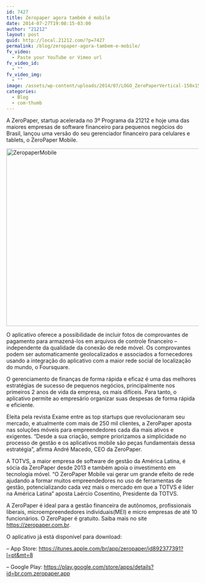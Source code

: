 ```yaml
---
id: 7427
title: Zeropaper agora também é mobile
date: 2014-07-27T19:08:15-03:00
author: "21212"
layout: post
guid: http://local.21212.com/?p=7427
permalink: /blog/zeropaper-agora-tambem-e-mobile/
fv_video:
  - Paste your YouTube or Vimeo url
fv_video_id:
  - ""
fv_video_img:
  - ""
image: /assets/wp-content/uploads/2014/07/LOGO_ZeroPaperVertical-150x150.png
categories:
  - Blog
  - com-thumb
---
```

A ZeroPaper, startup acelerada no 3º Programa da 21212 e hoje uma das maiores empresas de software financeiro para pequenos negócios do Brasil, lançou uma versão do seu gerenciador financeiro para celulares e tablets, o ZeroPaper Mobile.

<img class="aligncenter size-full wp-image-7429" src="{{ site.url }}/assets/wp-content/uploads/2014/07/ZeropaperMobile.jpg" alt="ZeropaperMobile" width="540" height="465" srcset="{{ site.url }}/assets/wp-content/uploads/2014/07/ZeropaperMobile.jpg 540w, {{ site.url }}/assets/wp-content/uploads/2014/07/ZeropaperMobile-300x258.jpg 300w" sizes="(max-width: 540px) 100vw, 540px" />

O aplicativo oferece a possibilidade de incluir fotos de comprovantes de pagamento para armazená-los em arquivos de controle financeiro – independente da qualidade da conexão de rede móvel. Os comprovantes podem ser automaticamente geolocalizados e associados a fornecedores usando a integração do aplicativo com a maior rede social de localização do mundo, o Foursquare.

O gerenciamento de finanças de forma rápida e eficaz é uma das melhores estratégias de sucesso de pequenos negócios, principalmente nos primeiros 2 anos de vida da empresa, os mais difíceis. Para tanto, o aplicativo permite ao empresário organizar suas despesas de forma rápida e eficiente.

Eleita pela revista Exame entre as top startups que revolucionaram seu mercado, e atualmente com mais de 250 mil clientes, a ZeroPaper aposta nas soluções móveis para empreendedores cada dia mais ativos e exigentes. “Desde a sua criação, sempre priorizamos a simplicidade no processo de gestão e os aplicativos mobile são peças fundamentais dessa estratégia”, afirma André Macedo, CEO da ZeroPaper.

A TOTVS, a maior empresa de software de gestão da América Latina, é sócia da ZeroPaper desde 2013 e também apoia o investimento em tecnologia móvel. “O ZeroPaper Mobile vai gerar um grande efeito de rede ajudando a formar muitos empreendedores no uso de ferramentas de gestão, potencializando cada vez mais o mercado em que a TOTVS é líder na América Latina” aposta Laércio Cosentino, Presidente da TOTVS.

A ZeroPaper é ideal para a gestão financeira de autônomos, profissionais liberais, microempreendedores individuais(MEI) e micro empresas de até 10 funcionários. O ZeroPaper é gratuito. Saiba mais no site https://zeropaper.com.br.

O aplicativo já está disponível para download:

&#8211; App Store: https://itunes.apple.com/br/app/zeropaper/id892377391?l=pt&mt=8

&#8211; Google Play: https://play.google.com/store/apps/details?id=br.com.zeropaper.app
